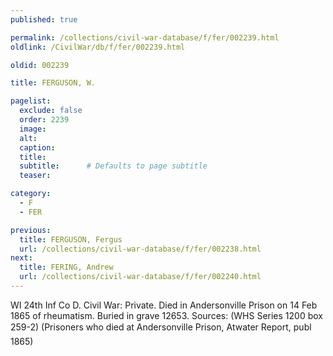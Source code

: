 ```yaml
---
published: true

permalink: /collections/civil-war-database/f/fer/002239.html
oldlink: /CivilWar/db/f/fer/002239.html

oldid: 002239

title: FERGUSON, W.

pagelist:
  exclude: false
  order: 2239
  image: 
  alt:
  caption:
  title:
  subtitle:      # Defaults to page subtitle
  teaser:

category: 
  - F 
  - FER

previous:
  title: FERGUSON, Fergus
  url: /collections/civil-war-database/f/fer/002238.html  
next:
  title: FERING, Andrew
  url: /collections/civil-war-database/f/fer/002240.html   
---
```

WI 24th Inf Co D. Civil War: Private. Died in Andersonville Prison on 14 Feb 1865 of rheumatism. Buried in grave 12653. Sources: (WHS Series 1200 box 259-2) (Prisoners who died at Andersonville Prison&#148;, Atwater Report, publ 1865)